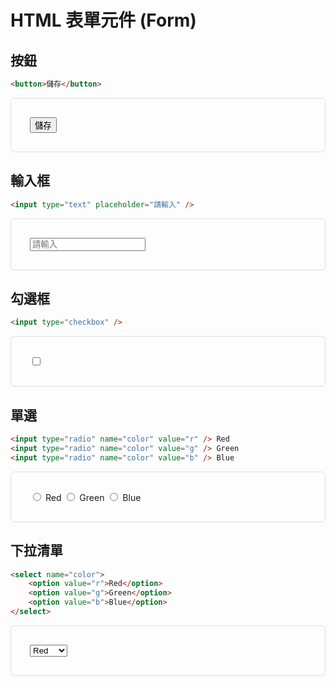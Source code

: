 # HTML 表單元件 (Form)

## 按鈕
```html
<button>儲存</button>
```
<div style="border: 1px solid #ddd; padding: 30px; border-radius: 6px;">
<button style="all: revert;">儲存</button>
</div>

## 輸入框
```html
<input type="text" placeholder="請輸入" />
```
<div style="border: 1px solid #ddd; padding: 30px; border-radius: 6px;">
<input type="text" placeholder="請輸入" style="all: revert;" />
</div>

## 勾選框
```html
<input type="checkbox" />
```
<div style="border: 1px solid #ddd; padding: 30px; border-radius: 6px;">
<input type="checkbox" style="all: revert;" />
</div>

## 單選
```html
<input type="radio" name="color" value="r" /> Red
<input type="radio" name="color" value="g" /> Green
<input type="radio" name="color" value="b" /> Blue
```
<div style="border: 1px solid #ddd; padding: 30px; border-radius: 6px;">
<input type="radio" name="color" value="r" style="all: revert;" /> Red
<input type="radio" name="color" value="g" style="all: revert;" /> Green
<input type="radio" name="color" value="b" style="all: revert;" /> Blue
</div>

## 下拉清單
```html
<select name="color">
    <option value="r">Red</option>
    <option value="g">Green</option>
    <option value="b">Blue</option>
</select>
```
<div style="border: 1px solid #ddd; padding: 30px; border-radius: 6px;">
<select name="color" style="all: revert;">
    <option value="r">Red</option>
    <option value="g">Green</option>
    <option value="b">Blue</option>
</select>
</div>
